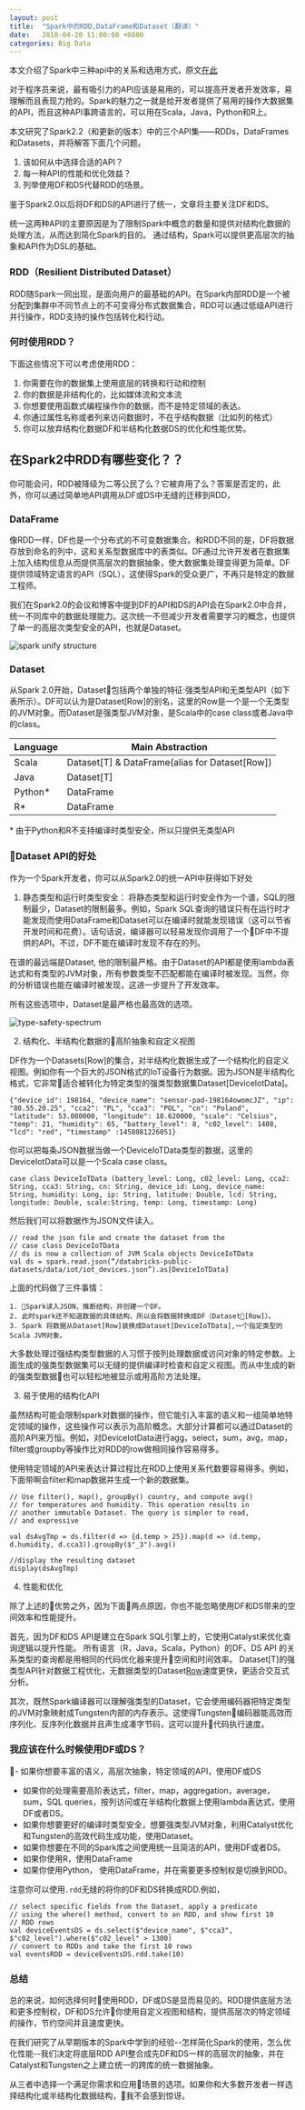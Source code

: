 ```yaml
---
layout: post
title:  "Spark中的RDD,DataFrame和Dataset（翻译）"
date:   2018-04-20 11:00:00 +0800
categories: Big Data
---
```

本文介绍了Spark中三种api中的关系和选用方式，原文[在此](https://databricks.com/blog/2016/07/14/a-tale-of-three-apache-spark-apis-rdds-dataframes-and-datasets.html)

对于程序员来说，最有吸引力的API应该是易用的，可以提高开发者开发效率，易理解而且表现力抢的。Spark的魅力之一就是给开发者提供了易用的操作大数据集的API，而且这种API事跨语言的，可以用在Scala，Java，Python和R上。

本文研究了Spark2.2（和更新的版本）中的三个API集——RDDs，DataFrames和Datasets，并将解答下面几个问题。

1. 该如何从中选择合适的API？
2. 每一种API的性能和优化效益？
3. 列举使用DF和DS代替RDD的场景。

鉴于Spark2.0以后将DF和DS的API进行了统一，文章将主要关注DF和DS。

统一这两种API的主要原因是为了限制Spark中概念的数量和提供对结构化数据的处理方法，从而达到简化Spark的目的。 通过结构，Spark可以提供更高层次的抽象和API作为DSL的基础。

### RDD（Resilient Distributed Dataset）

RDD随Spark一同出现，是面向用户的最基础的API。在Spark内部RDD是一个被分配到集群中不同节点上的不可变得分布式数据集合，RDD可以通过低级API进行并行操作，RDD支持的操作包括转化和行动。

### 何时使用RDD？

下面这些情况下可以考虑使用RDD：

1. 你需要在你的数据集上使用底层的转换和行动和控制
2. 你的数据是非结构化的，比如媒体流和文本流
3. 你想要使用函数式编程操作你的数据，而不是特定领域的表达。
4. 你通过属性名称或者列来访问数据时，不在乎结构数据（比如列的格式）
5. 你可以放弃结构化数据DF和半结构化数据DS的优化和性能优势。

## 在Spark2中RDD有哪些变化？？

你可能会问，RDD被降级为二等公民了么？它被弃用了么？答案是否定的，此外，你可以通过简单地API调用从DF或DS中无缝的迁移到RDD，

###  DataFrame

像RDD一样，DF也是一个分布式的不可变数据集合。和RDD不同的是，DF将数据存放到命名的列中，这和关系型数据库中的表类似。DF通过允许开发者在数据集上加入结构信息从而提供高层次的数据抽象，使大数据集处理变得更为简单。DF提供领域特定语言的API（SQL），这使得Spark的受众更广，不再只是特定的数据工程师。

我们在Spark2.0的会议和博客中提到DF的API和DS的API会在Spark2.0中合并，统一不同库中的数据处理能力。这次统一不但减少开发者需要学习的概念，也提供了单一的高层次类型安全的API，也就是Dataset。

![spark unify structure](https://databricks.com/wp-content/uploads/2016/06/Unified-Apache-Spark-2.0-API-1.png)


### Dataset

从Spark 2.0开始，Dataset包括两个单独的特征:强类型API和无类型API（如下表所示）。DF可以认为是Dataset[Row]的别名，这里的Row是一个是一个无类型的JVM对象。而Dataset是强类型JVM对象，是Scala中的case class或者Java中的class。

|Language|Main Abstraction|
|-|-|
|Scala|Dataset[T] & DataFrame(alias for Dataset[Row])|
|Java|Dataset[T]|
|Python*|DataFrame|
|R*|DataFrame|

\* 由于Python和R不支持编译时类型安全，所以只提供无类型API

### Dataset API的好处

作为一个Spark开发者，你可以从Spark2.0的统一API中获得如下好处

1. 静态类型和运行时类型安全：
将静态类型和运行时安全作为一个谱，SQL的限制最少，Dataset的限制最多。例如，Spark SQL查询的错误只有在运行时才能发现而使用DataFrame和Dataset可以在编译时就能发现错误（这可以节省开发时间和花费）。话句话说，编译器可以轻易发现你调用了一个DF中不提供的API。不过，DF不能在编译时发现不存在的列。

在谱的最远端是Dataset, 他的限制最严格。由于Dataset的API都是使用lambda表达式和有类型的JVM对象，所有参数类型不匹配都能在编译时被发现。当然，你的分析错误也能在编译时被发现，这进一步提升了开发效率。

所有这些选项中，Dataset是最严格也最高效的选项。

![type-safety-spectrum](https://databricks.com/wp-content/uploads/2016/07/sql-vs-dataframes-vs-datasets-type-safety-spectrum.png)

2. 结构化、半结构化数据的高阶抽象和自定义视图

DF作为一个Datasets[Row]的集合，对半结构化数据生成了一个结构化的自定义视图。例如你有一个巨大的JSON格式的IoT设备行为数据。因为JSON是半结构化格式，它非常适合被转化为特定类型的强类型数据集Dataset[DeviceIotData]。

```
{"device_id": 198164, "device_name": "sensor-pad-198164owomcJZ", "ip": "80.55.20.25", "cca2": "PL", "cca3": "POL", "cn": "Poland", "latitude": 53.080000, "longitude": 18.620000, "scale": "Celsius", "temp": 21, "humidity": 65, "battery_level": 8, "c02_level": 1408, "lcd": "red", "timestamp" :1458081226051}
```
你可以把每条JSON数据当做一个DeviceIoTData类型的数据，这里的DeviceIotData可以是一个Scala case class。

```
case class DeviceIoTData (battery_level: Long, c02_level: Long, cca2: String, cca3: String, cn: String, device_id: Long, device_name: String, humidity: Long, ip: String, latitude: Double, lcd: String, longitude: Double, scale:String, temp: Long, timestamp: Long)
```

然后我们可以将数据作为JSON文件读入。

```
// read the json file and create the dataset from the 
// case class DeviceIoTData
// ds is now a collection of JVM Scala objects DeviceIoTData
val ds = spark.read.json(“/databricks-public-datasets/data/iot/iot_devices.json”).as[DeviceIoTData]
```

上面的代码做了三件事情：

    1. Spark读入JSON，推断结构，并创建一个DF。
    2. 此时spark还不知道数据的具体结构，所以会将数据转换成DF（Dataset[Row]）。
    3. Spark 将数据从Dataset[Row]装换成Dataset[DeviceIoTData],一个指定类型的Scala JVM对象。

大多数处理过强结构类型数据的人习惯于按列处理数据或访问对象的特定参数。上面生成的强类型数据集可以无缝的提供编译时检查和自定义视图。而从中生成的新的强类型数据也可以轻松地被显示或用高阶方法处理。




3. 易于使用的结构化API

虽然结构可能会限制spark对数据的操作，但它能引入丰富的语义和一组简单地特定领域的操作，这些操作可以表示为高阶概念。大部分计算都可以通过Dataset的高阶API来万恒。例如，对DeviceIotData进行agg，select，sum，avg，map，filter或groupby等操作比对RDD的row做相同操作容易得多。

使用特定领域的API来表达计算过程比在RDD上使用关系代数要容易得多。例如，下面带啊会filter和map数据并生成一个新的数据集。

```
// Use filter(), map(), groupBy() country, and compute avg() 
// for temperatures and humidity. This operation results in 
// another immutable Dataset. The query is simpler to read, 
// and expressive

val dsAvgTmp = ds.filter(d => {d.temp > 25}).map(d => (d.temp, d.humidity, d.cca3)).groupBy($"_3").avg()

//display the resulting dataset
display(dsAvgTmp)
```

4. 性能和优化

除了上述的优势之外，因为下面两点原因，你也不能忽略使用DF和DS带来的空间效率和性能提升。

首先，因为DF和DS API是建立在Spark SQL引擎上的，它使用Catalyst来优化查询逻辑以提升性能。 所有语言（R，Java，Scala，Python）的DF、DS API 的关系类型的查询都是用相同的代码优化器来提升空间和时间效率。 Dataset[T]的强类型API针对数据工程优化，无数据类型的Dataset[Row](DataFrame)速度更快，更适合交互式分析。

其次，既然Spark编译器可以理解强类型的Dataset，它会使用编码器把特定类型的JVM对象映射成Tungsten内部的内存表示。这使得Tungsten编码器能高效而序列化、反序列化数据并且声生成凑字节码，这可以提升代码执行速度。

### 我应该在什么时候使用DF或DS？

- 如果你想要丰富的语义，高层次抽象，特定领域的API，使用DF或DS
- 如果你的处理需要高阶表达式，filter，map，aggregation，average，sum，SQL queries，按列访问或在半结构化数据上使用lambda表达式，使用DF或者DS。
- 如果你想要更好的编译时类型安全，想要强类型JVM对象，利用Catalyst优化和Tungsten的高效代码生成功能，使用Dataset。
- 如果你想要在不同的Spark库之间使用统一且简洁的API，使用DF或者DS。
- 如果你使用R，使用DataFrame
- 如果你使用Python， 使用DataFrame，并在需要更多控制权是切换到RDD。

注意你可以使用`.rdd`无缝的将你的DF和DS转换成RDD.例如，

```
// select specific fields from the Dataset, apply a predicate
// using the where() method, convert to an RDD, and show first 10
// RDD rows
val deviceEventsDS = ds.select($"device_name", $"cca3", $"c02_level").where($"c02_level" > 1300)
// convert to RDDs and take the first 10 rows
val eventsRDD = deviceEventsDS.rdd.take(10)
```

### 总结

总的来说，如何选择何时使用RDD，DF或DS是显而易见的。RDD提供底层方法和更多控制权，DF和DS允许你使用自定义视图和结构，提供高层次的特定领域的操作，节约空间并且速度更快。

在我们研究了从早期版本的Spark中学到的经验--怎样简化Spark的使用，怎么优化性能--我们决定将底层RDD API整合成先DF和DS一样的高层次的抽象，并在Catalyst和Tungsten之上建立统一的跨库的统一数据抽象。

从三者中选择一个满足你需求和应用场景的选项。如果你和大多数开发者一样选择结构化或半结构化数据结构，我不会感到惊讶。